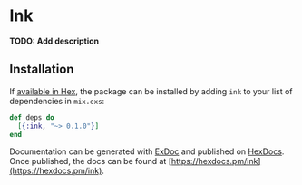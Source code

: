 # Ink

**TODO: Add description**

## Installation

If [available in Hex](https://hex.pm/docs/publish), the package can be installed
by adding `ink` to your list of dependencies in `mix.exs`:

```elixir
def deps do
  [{:ink, "~> 0.1.0"}]
end
```

Documentation can be generated with [ExDoc](https://github.com/elixir-lang/ex_doc)
and published on [HexDocs](https://hexdocs.pm). Once published, the docs can
be found at [https://hexdocs.pm/ink](https://hexdocs.pm/ink).

